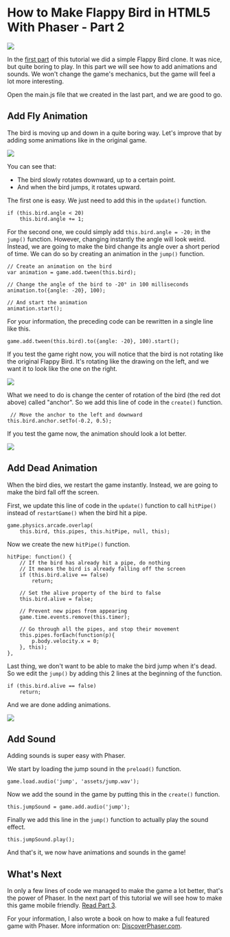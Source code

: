 # How to Make Flappy Bird in HTML5 With Phaser - Part 2

![](http://lessmilk.com/imgtut/FB2/1.png)

In the [first part](http://lessmilk.com/tutorial/flappy-bird-phaser-1) of this tutorial we did a simple Flappy Bird clone. It was nice, but quite boring to play. In this part we will see how to add animations and sounds. We won't change the game's mechanics, but the game will feel a lot more interesting.

Open the main.js file that we created in the last part, and we are good to go.

## Add Fly Animation

The bird is moving up and down in a quite boring way. Let's improve that by adding some animations like in the original game.

![](http://lessmilk.com/imgtut/FB2/5.gif)

You can see that:

*   The bird slowly rotates downward, up to a certain point.
*   And when the bird jumps, it rotates upward.

The first one is easy. We just need to add this in the `update()` function.

    if (this.bird.angle < 20)
        this.bird.angle += 1; 

For the second one, we could simply add `this.bird.angle = -20;` in the `jump()` function. However, changing instantly the angle will look weird. Instead, we are going to make the bird change its angle over a short period of time. We can do so by creating an animation in the `jump()` function.

    // Create an animation on the bird
    var animation = game.add.tween(this.bird);

    // Change the angle of the bird to -20° in 100 milliseconds
    animation.to({angle: -20}, 100);

    // And start the animation
    animation.start(); 

For your information, the preceding code can be rewritten in a single line like this.

    game.add.tween(this.bird).to({angle: -20}, 100).start(); 

If you test the game right now, you will notice that the bird is not rotating like the original Flappy Bird. It's rotating like the drawing on the left, and we want it to look like the one on the right.

![](http://lessmilk.com/imgtut/FB2/2.png)

What we need to do is change the center of rotation of the bird (the red dot above) called "anchor". So we add this line of code in the `create()` function.

     // Move the anchor to the left and downward
    this.bird.anchor.setTo(-0.2, 0.5); 

If you test the game now, the animation should look a lot better.

![](http://lessmilk.com/imgtut/FB2/3.gif)

## Add Dead Animation

When the bird dies, we restart the game instantly. Instead, we are going to make the bird fall off the screen.

First, we update this line of code in the `update()` function to call `hitPipe()` instead of `restartGame()` when the bird hit a pipe.

    game.physics.arcade.overlap(
        this.bird, this.pipes, this.hitPipe, null, this);  

Now we create the new `hitPipe()` function.

    hitPipe: function() {
        // If the bird has already hit a pipe, do nothing
        // It means the bird is already falling off the screen
        if (this.bird.alive == false)
            return;

        // Set the alive property of the bird to false
        this.bird.alive = false;

        // Prevent new pipes from appearing
        game.time.events.remove(this.timer);

        // Go through all the pipes, and stop their movement
        this.pipes.forEach(function(p){
            p.body.velocity.x = 0;
        }, this);
    }, 

Last thing, we don't want to be able to make the bird jump when it's dead. So we edit the `jump()` by adding this 2 lines at the beginning of the function.

    if (this.bird.alive == false)
        return;  

And we are done adding animations.

![](http://lessmilk.com/imgtut/FB2/4.gif)

## Add Sound

Adding sounds is super easy with Phaser.

We start by loading the jump sound in the `preload()` function.

    game.load.audio('jump', 'assets/jump.wav'); 

Now we add the sound in the game by putting this in the `create()` function.

    this.jumpSound = game.add.audio('jump'); 

Finally we add this line in the `jump()` function to actually play the sound effect.

    this.jumpSound.play(); 

And that's it, we now have animations and sounds in the game!

## What's Next

In only a few lines of code we managed to make the game a lot better, that's the power of Phaser. In the next part of this tutorial we will see how to make this game mobile friendly. [Read Part 3](http://lessmilk.com/tutorial/flappy-bird-phaser-3).

For your information, I also wrote a book on how to make a full featured game with Phaser. More information on: [DiscoverPhaser.com](http://www.discoverphaser.com).
